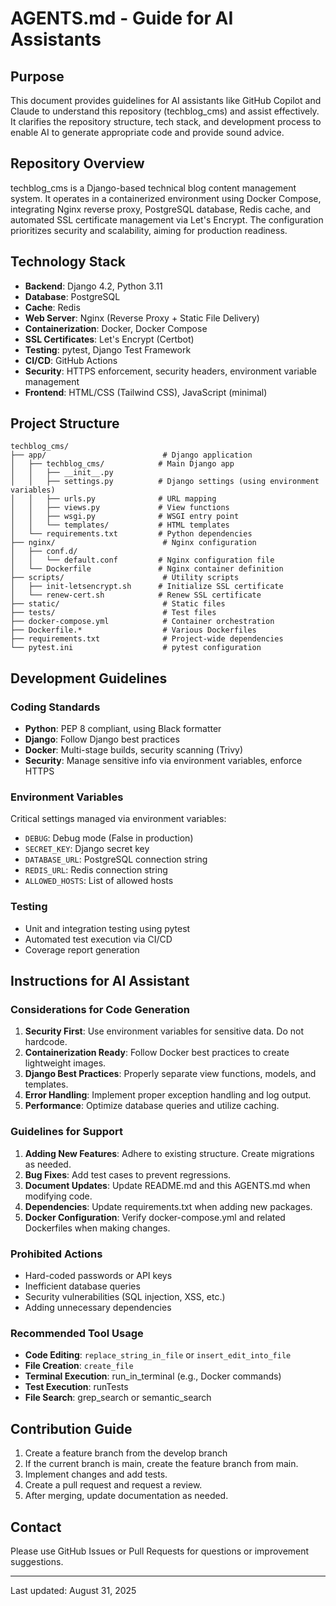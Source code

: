 # AGENTS.md - Guide for AI Assistants

## Purpose
This document provides guidelines for AI assistants like GitHub Copilot and Claude to understand this repository (techblog_cms) and assist effectively. It clarifies the repository structure, tech stack, and development process to enable AI to generate appropriate code and provide sound advice.

## Repository Overview
techblog_cms is a Django-based technical blog content management system. It operates in a containerized environment using Docker Compose, integrating Nginx reverse proxy, PostgreSQL database, Redis cache, and automated SSL certificate management via Let's Encrypt. The configuration prioritizes security and scalability, aiming for production readiness.

## Technology Stack
- **Backend**: Django 4.2, Python 3.11
- **Database**: PostgreSQL
- **Cache**: Redis
- **Web Server**: Nginx (Reverse Proxy + Static File Delivery)
- **Containerization**: Docker, Docker Compose
- **SSL Certificates**: Let's Encrypt (Certbot)
- **Testing**: pytest, Django Test Framework
- **CI/CD**: GitHub Actions
- **Security**: HTTPS enforcement, security headers, environment variable management
- **Frontend**: HTML/CSS (Tailwind CSS), JavaScript (minimal)

## Project Structure
```
techblog_cms/
├── app/                          # Django application
│   ├── techblog_cms/            # Main Django app
│   │   ├── __init__.py
│   │   ├── settings.py          # Django settings (using environment variables)
│   │   ├── urls.py              # URL mapping
│   │   ├── views.py             # View functions
│   │   ├── wsgi.py              # WSGI entry point
│   │   └── templates/           # HTML templates
│   └── requirements.txt         # Python dependencies
├── nginx/                        # Nginx configuration
│   ├── conf.d/
│   │   └── default.conf         # Nginx configuration file
│   └── Dockerfile               # Nginx container definition
├── scripts/                      # Utility scripts
│   ├── init-letsencrypt.sh      # Initialize SSL certificate
│   └── renew-cert.sh            # Renew SSL certificate
├── static/                       # Static files
├── tests/                        # Test files
├── docker-compose.yml            # Container orchestration
├── Dockerfile.*                  # Various Dockerfiles
├── requirements.txt              # Project-wide dependencies
└── pytest.ini                    # pytest configuration
```

## Development Guidelines

### Coding Standards
- **Python**: PEP 8 compliant, using Black formatter
- **Django**: Follow Django best practices
- **Docker**: Multi-stage builds, security scanning (Trivy)
- **Security**: Manage sensitive info via environment variables, enforce HTTPS

### Environment Variables
Critical settings managed via environment variables:
- `DEBUG`: Debug mode (False in production)
- `SECRET_KEY`: Django secret key
- `DATABASE_URL`: PostgreSQL connection string
- `REDIS_URL`: Redis connection string
- `ALLOWED_HOSTS`: List of allowed hosts


### Testing
- Unit and integration testing using pytest
- Automated test execution via CI/CD
- Coverage report generation


## Instructions for AI Assistant


### Considerations for Code Generation
1. **Security First**: Use environment variables for sensitive data. Do not hardcode.
2. **Containerization Ready**: Follow Docker best practices to create lightweight images.
3. **Django Best Practices**: Properly separate view functions, models, and templates.
4. **Error Handling**: Implement proper exception handling and log output.
5. **Performance**: Optimize database queries and utilize caching.

### Guidelines for Support
1. **Adding New Features**: Adhere to existing structure. Create migrations as needed.
2. **Bug Fixes**: Add test cases to prevent regressions.
3. **Document Updates**: Update README.md and this AGENTS.md when modifying code.
4. **Dependencies**: Update requirements.txt when adding new packages.
5. **Docker Configuration**: Verify docker-compose.yml and related Dockerfiles when making changes.

### Prohibited Actions
- Hard-coded passwords or API keys
- Inefficient database queries
- Security vulnerabilities (SQL injection, XSS, etc.)
- Adding unnecessary dependencies

### Recommended Tool Usage
- **Code Editing**: `replace_string_in_file` or `insert_edit_into_file`
- **File Creation**: `create_file`
- **Terminal Execution**: run_in_terminal (e.g., Docker commands)
- **Test Execution**: runTests
- **File Search**: grep_search or semantic_search

## Contribution Guide
1. Create a feature branch from the develop branch
2. If the current branch is main, create the feature branch from main.
2. Implement changes and add tests.
3. Create a pull request and request a review.
4. After merging, update documentation as needed.

## Contact
Please use GitHub Issues or Pull Requests for questions or improvement suggestions.

---
Last updated: August 31, 2025
